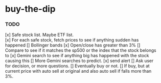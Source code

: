 # buy-the-dip

### TODO

[x] Safe stock list. Maybe ETF list.   
[x] For each safe stock, fetch prices to see if anything sudden has happened
    [] Bollinger bands
    [x] Open/close has greater than 3%
    [] Compare to see if it matches the sp500 or the index that the stock belongs to
[x] Gemini search to see if anything big has happened with the stock causing this
[] More Gemini searches to predict. 
[x] send alert
[] Ask user for decision, or more questions.
[] Eventually buy or not. 
[] If buy, but at current price with auto sell at original and also auto sell if falls more than 3%. 
